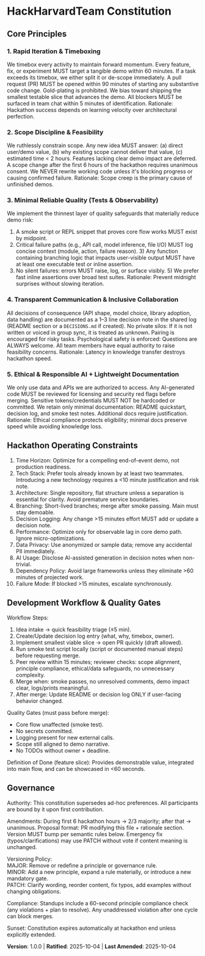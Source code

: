 <!--
Sync Impact Report
Version change: (none prior) → 1.0.0
Modified principles: Template placeholders replaced with concrete principles
Added sections: Hackathon Operating Constraints, Development Workflow & Quality Gates
Removed sections: None (all template placeholders instantiated)
Templates requiring updates:
	- .specify/templates/plan-template.md ✅ updated (version reference + alignment)
	- .specify/templates/spec-template.md ✅ no conflicting references
	- .specify/templates/tasks-template.md ✅ no changes needed (implicit alignment)
Follow-up TODOs: None
-->

# HackHarvardTeam Constitution

## Core Principles

### 1. Rapid Iteration & Timeboxing
We timebox every activity to maintain forward momentum. Every feature, fix, or experiment
MUST target a tangible demo within 60 minutes. If a task exceeds its timebox, we either
split it or de-scope immediately. A pull request (PR) MUST be opened within 90 minutes of
starting any substantive code change. Gold-plating is prohibited. We bias toward shipping
the smallest testable slice that advances the demo. All blockers MUST be surfaced in team
chat within 5 minutes of identification. Rationale: Hackathon success depends on learning
velocity over architectural perfection.

### 2. Scope Discipline & Feasibility
We ruthlessly constrain scope. Any new idea MUST answer: (a) direct user/demo value, (b)
why existing scope cannot deliver that value, (c) estimated time < 2 hours. Features lacking
clear demo impact are deferred. A scope change after the first 6 hours of the hackathon
requires unanimous consent. We NEVER rewrite working code unless it's blocking progress or
causing confirmed failure. Rationale: Scope creep is the primary cause of unfinished demos.

### 3. Minimal Reliable Quality (Tests & Observability)
We implement the thinnest layer of quality safeguards that materially reduce demo risk:
1) A smoke script or REPL snippet that proves core flow works MUST exist by midpoint.
2) Critical failure paths (e.g., API call, model inference, file I/O) MUST log concise
context (module, action, failure reason). 3) Any function containing branching logic that
impacts user-visible output MUST have at least one executable test or inline assertion.
4) No silent failures: errors MUST raise, log, or surface visibly. 5) We prefer fast inline
assertions over broad test suites. Rationale: Prevent midnight surprises without slowing
iteration.

### 4. Transparent Communication & Inclusive Collaboration
All decisions of consequence (API shape, model choice, library adoption, data handling) are
documented as a 1–3 line decision note in the shared log (README section or a `DECISIONS.md`
if created). No private silos: If it is not written or voiced in group sync, it is treated as
unknown. Pairing is encouraged for risky tasks. Psychological safety is enforced: Questions
are ALWAYS welcome. All team members have equal authority to raise feasibility concerns.
Rationale: Latency in knowledge transfer destroys hackathon speed.

### 5. Ethical & Responsible AI + Lightweight Documentation
We only use data and APIs we are authorized to access. Any AI-generated code MUST be
reviewed for licensing and security red flags before merging. Sensitive tokens/credentials
MUST NOT be hardcoded or committed. We retain only minimal documentation: README quickstart,
decision log, and smoke test notes. Additional docs require justification. Rationale: Ethical
compliance protects eligibility; minimal docs preserve speed while avoiding knowledge loss.

## Hackathon Operating Constraints
1. Time Horizon: Optimize for a compelling end-of-event demo, not production readiness.
2. Tech Stack: Prefer tools already known by at least two teammates. Introducing a new
technology requires a <10 minute justification and risk note.
3. Architecture: Single repository, flat structure unless a separation is essential for
clarity. Avoid premature service boundaries.
4. Branching: Short-lived branches; merge after smoke passing. Main must stay demoable.
5. Decision Logging: Any change >15 minutes effort MUST add or update a decision note.
6. Performance: Optimize only for observable lag in core demo path. Ignore micro-optimizations.
7. Data Privacy: Use anonymized or sample data; remove any accidental PII immediately.
8. AI Usage: Disclose AI-assisted generation in decision notes when non-trivial.
9. Dependency Policy: Avoid large frameworks unless they eliminate >60 minutes of projected work.
10. Failure Mode: If blocked >15 minutes, escalate synchronously.

## Development Workflow & Quality Gates
Workflow Steps:
1) Idea intake → quick feasibility triage (≤5 min).
2) Create/Update decision log entry (what, why, timebox, owner).
3) Implement smallest viable slice → open PR quickly (draft allowed).
4) Run smoke test script locally (script or documented manual steps) before requesting merge.
5) Peer review within 15 minutes; reviewer checks: scope alignment, principle compliance,
ethical/data safeguards, no unnecessary complexity.
6) Merge when: smoke passes, no unresolved comments, demo impact clear, logs/prints meaningful.
7) After merge: Update README or decision log ONLY if user-facing behavior changed.

Quality Gates (must pass before merge):
- Core flow unaffected (smoke test).  
- No secrets committed.  
- Logging present for new external calls.  
- Scope still aligned to demo narrative.  
- No TODOs without owner + deadline.

Definition of Done (feature slice): Provides demonstrable value, integrated into main flow,
and can be showcased in <60 seconds.

## Governance
Authority: This constitution supersedes ad-hoc preferences. All participants are bound by it
upon first contribution.

Amendments: During first 6 hackathon hours → 2/3 majority; after that → unanimous. Proposal
format: PR modifying this file + rationale section. Version MUST bump per semantic rules
below. Emergency fix (typos/clarifications) may use PATCH without vote if content meaning is
unchanged.

Versioning Policy:  
MAJOR: Remove or redefine a principle or governance rule.  
MINOR: Add a new principle, expand a rule materially, or introduce a new mandatory gate.  
PATCH: Clarify wording, reorder content, fix typos, add examples without changing obligations.

Compliance: Standups include a 60-second principle compliance check (any violations + plan to
resolve). Any unaddressed violation after one cycle can block merges.

Sunset: Constitution expires automatically at hackathon end unless explicitly extended.

**Version**: 1.0.0 | **Ratified**: 2025-10-04 | **Last Amended**: 2025-10-04